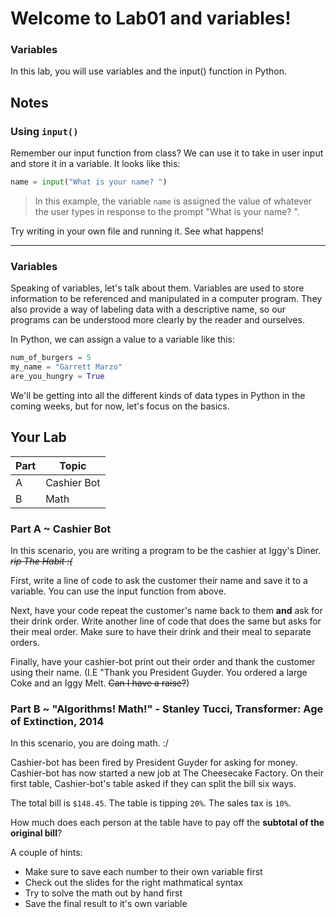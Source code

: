 # Welcome to Lab01 and variables!

### Variables

In this lab, you will use variables and the input() function in Python.

## Notes 
### Using `input()`

Remember our input function from class? We can use it to take in user input and store it in a variable. It looks like this:

```python
name = input("What is your name? ")
```

>In this example, the variable `name` is assigned the value of whatever the user types in response to the prompt "What is your name? ".

Try writing in your own file and running it. See what happens!

--- 

### Variables

Speaking of variables, let's talk about them. Variables are used to store information to be referenced and manipulated in a computer program. They also provide a way of labeling data with a descriptive name, so our programs can be understood more clearly by the reader and ourselves.

In Python, we can assign a value to a variable like this:

```python
num_of_burgers = 5
my_name = "Garrett Marzo"
are_you_hungry = True
```

We'll be getting into all the different kinds of data types in Python in the coming weeks, but for now, let's focus on the basics.


## Your Lab

|Part | Topic |
| --- | --- |
|A | Cashier Bot|
|B  | Math | 

### Part A ~ **Cashier Bot**

In this scenario, you are writing a program to be the cashier at Iggy's Diner. ~~*rip The Habit :\(*~~

First, write a line of code to ask the customer their name and save it to a variable. You can use the input function from above.

Next, have your code repeat the customer's name back to them **and** ask for their drink order. Write another line of code that does the same but asks for their meal order. Make sure to have their drink and their meal to separate orders.

Finally, have your cashier-bot print out their order and thank the customer using their name. (I.E "Thank you President Guyder. You ordered a large Coke and an Iggy Melt. ~~Can I have a raise?~~)

### Part B ~ **"Algorithms! Math!" - Stanley Tucci, Transformer: Age of Extinction, 2014**

In this scenario, you are doing math. :/

Cashier-bot has been fired by President Guyder for asking for money. Cashier-bot has now started a new job at The Cheesecake Factory. On their first table, Cashier-bot's table asked if they can split the bill six ways. 

The total bill is `$148.45`. The table is tipping `20%`. The sales tax is `10%`. 

How much does each person at the table have to pay off the **subtotal of the original bill**?

A couple of hints: 
- Make sure to save each number to their own variable first
- Check out the slides for the right mathmatical syntax
- Try to solve the math out by hand first
- Save the final result to it's own variable

